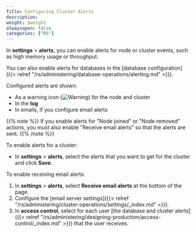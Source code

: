 ```yaml
---
Title: Configuring Cluster Alerts
description:
weight: $weight
alwaysopen: false
categories: ["RS"]
---
```

In **settings** > **alerts**, you can enable alerts for node or cluster events, such as high memory usage or throughput.

You can also enable alerts for databases in the [database configuration]
({{< relref "/rs/administering/database-operations/alerting.md" >}}).

Configured alerts are shown:

- As a warning icon (![Warning](/images/rs/icon_warning.png#no-click "Warning")) for the node and cluster
- In the **log**
- In emails, if you configure email alerts

{{% note %}}
If you enable alerts for "Node joined" or "Node removed" actions,
you must also enable "Receive email alerts" so that the alerts are sent.
{{% /note %}}

To enable alerts for a cluster:

- In **settings** > **alerts**, select the alerts that you want to get for the cluster and click **Save**.

To enable receiving email alerts:

1. In **settings** > **alerts**, select **Receive email alerts** at the bottom of the page.
2. Configure the [email server settings]({{< relref "/rs/administering/cluster-operations/settings/_index.md" >}}).
3. In **access control**, select for each user [the database and cluster alerts]({{< relref "/rs/administering/designing-production/access-control/_index.md" >}}) that the user receives.
